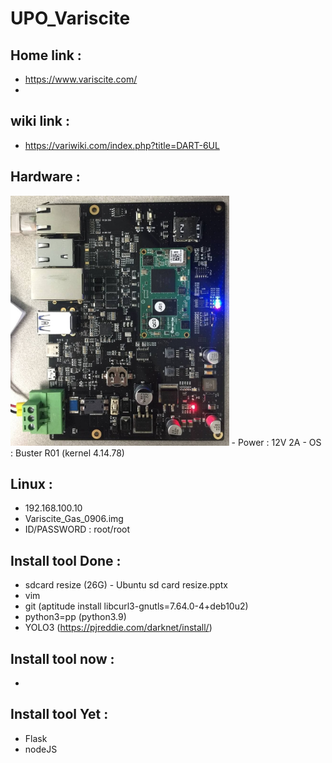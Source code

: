 # UPO_Variscite

## Home link : 
 - https://www.variscite.com/
 - 

## wiki link : 
 - https://variwiki.com/index.php?title=DART-6UL

## Hardware : 
 <img src="./images/GAS_Board.jpg" height="400">
 - Power : 12V 2A
 - OS : Buster R01 (kernel 4.14.78)
 

## Linux :
 - 192.168.100.10
 - Variscite_Gas_0906.img
 - ID/PASSWORD : root/root

## Install tool Done :
 - sdcard resize (26G) - Ubuntu sd card resize.pptx
 - vim
 - git  (aptitude install libcurl3-gnutls=7.64.0-4+deb10u2)
 - python3=pp (python3.9)
 - YOLO3 (https://pjreddie.com/darknet/install/)

## Install tool now :
 - 

## Install tool Yet :
 - Flask
 - nodeJS
